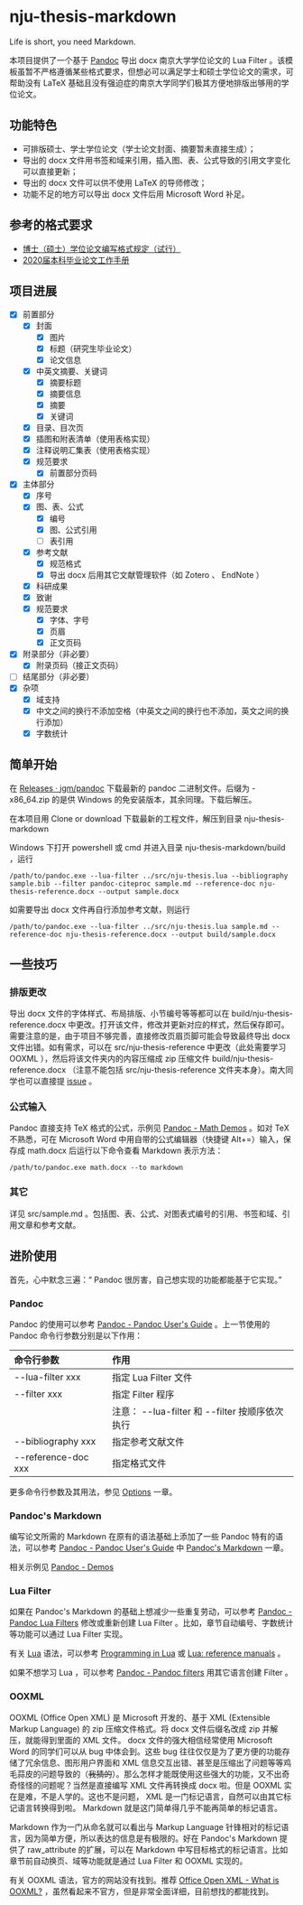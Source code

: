 
# nju-thesis-markdown

Life is short, you need Markdown.

本项目提供了一个基于 [Pandoc](https://www.pandoc.org/) 导出 docx 南京大学学位论文的 Lua Filter 。该模板虽暂不严格遵循某些格式要求，但想必可以满足学士和硕士学位论文的需求，可帮助没有 LaTeX 基础且没有强迫症的南京大学同学们极其方便地排版出够用的学位论文。

## 功能特色

- 可排版硕士、学士学位论文（学士论文封面、摘要暂未直接生成）；
- 导出的 docx 文件用书签和域来引用，插入图、表、公式导致的引用文字变化可以直接更新；
- 导出的 docx 文件可以供不使用 LaTeX 的导师修改；
- 功能不足的地方可以导出 docx 文件后用 Microsoft Word 补足。

## 参考的格式要求

- [博士（硕士）学位论文编写格式规定（试行）](https://grawww.nju.edu.cn/ec/4e/c1040a60494/page.htm)
- [2020届本科毕业论文工作手册](https://jw.nju.edu.cn/22/24/c24683a467492/page.htm)

## 项目进展

- [x] 前置部分
  - [x] 封面
    - [x] 图片
    - [x] 标题（研究生毕业论文）
    - [x] 论文信息
  - [x] 中英文摘要、关键词
    - [x] 摘要标题
    - [x] 摘要信息
    - [x] 摘要
    - [x] 关键词
  - [x] 目录、目次页
  - [x] 插图和附表清单（使用表格实现）
  - [x] 注释说明汇集表（使用表格实现）
  - [x] 规范要求
    - [x] 前置部分页码
- [x] 主体部分
  - [x] 序号
  - [x] 图、表、公式
    - [x] 编号
    - [x] 图、公式引用
    - [ ] 表引用
  - [x] 参考文献
    - [x] 规范格式
    - [x] 导出 docx 后用其它文献管理软件（如 Zotero 、 EndNote ）
  - [x] 科研成果
  - [x] 致谢
  - [x] 规范要求
    - [x] 字体、字号
    - [x] 页眉
    - [x] 正文页码
- [x] 附录部分（非必要）
  - [x] 附录页码（接正文页码）
- [ ] 结尾部分（非必要）
- [x] 杂项
  - [x] 域支持
  - [x] 中文之间的换行不添加空格（中英文之间的换行也不添加，英文之间的换行添加）
  - [x] 字数统计

## 简单开始

在 [Releases · jgm/pandoc](https://github.com/jgm/pandoc/releases) 下载最新的 pandoc 二进制文件。后缀为 -x86_64.zip 的是供 Windows 的免安装版本，其余同理。下载后解压。

在本项目用 Clone or download 下载最新的工程文件，解压到目录 nju-thesis-markdown

Windows 下打开 powershell 或 cmd 并进入目录 nju-thesis-markdown/build ，运行

```
/path/to/pandoc.exe --lua-filter ../src/nju-thesis.lua --bibliography sample.bib --filter pandoc-citeproc sample.md --reference-doc nju-thesis-reference.docx --output sample.docx
```

如需要导出 docx 文件再自行添加参考文献，则运行

```
/path/to/pandoc.exe --lua-filter ../src/nju-thesis.lua sample.md --reference-doc nju-thesis-reference.docx --output build/sample.docx
```

## 一些技巧

### 排版更改

导出 docx 文件的字体样式、布局排版、小节编号等等都可以在 build/nju-thesis-reference.docx 中更改。打开该文件，修改并更新对应的样式，然后保存即可。需要注意的是，由于项目不够完善，直接修改页眉页脚可能会导致最终导出 docx 文件出错。如有需求，可以在 src/nju-thesis-reference 中更改（此处需要学习 OOXML ），然后将该文件夹内的内容压缩成 zip 压缩文件 build/nju-thesis-reference.docx （注意不能包括 src/nju-thesis-reference 文件夹本身）。南大同学也可以直接提 [issue](https://github.com/centixkadon/nju-thesis-markdown/issues) 。

### 公式输入

Pandoc 直接支持 TeX 格式的公式，示例见 [Pandoc - Math Demos](https://pandoc.org/demo/math.text) 。如对 TeX 不熟悉，可在 Microsoft Word 中用自带的公式编辑器（快捷键 Alt+=）输入，保存成 math.docx 后运行以下命令查看 Markdown 表示方法：

```
/path/to/pandoc.exe math.docx --to markdown
```

### 其它

详见 src/sample.md 。包括图、表、公式、对图表式编号的引用、书签和域、引用文章和参考文献。

## 进阶使用

首先，心中默念三遍：“ Pandoc 很厉害，自己想实现的功能都能基于它实现。”

### Pandoc

Pandoc 的使用可以参考 [Pandoc - Pandoc User's Guide](https://www.pandoc.org/MANUAL.html) 。上一节使用的 Pandoc 命令行参数分别是以下作用：

| 命令行参数          | 作用                                           |
|:--------------------|:-----------------------------------------------|
| --lua-filter xxx    | 指定 Lua Filter 文件                           |
| --filter xxx        | 指定 Filter 程序                               |
|                     | 注意： --lua-filter 和 --filter 按顺序依次执行 |
| --bibliography xxx  | 指定参考文献文件                               |
| --reference-doc xxx | 指定格式文件                                   |

更多命令行参数及其用法，参见 [Options](https://www.pandoc.org/MANUAL.html#options) 一章。

### Pandoc's Markdown

编写论文所需的 Markdown 在原有的语法基础上添加了一些 Pandoc 特有的语法，可以参考 [Pandoc - Pandoc User's Guide](https://www.pandoc.org/MANUAL.html) 中 [Pandoc's Markdown](https://www.pandoc.org/MANUAL.html#pandocs-markdown) 一章。

相关示例见 [Pandoc - Demos](https://pandoc.org/demos.html)

### Lua Filter

如果在 Pandoc's Markdown 的基础上想减少一些重复劳动，可以参考 [Pandoc - Pandoc Lua Filters](https://pandoc.org/lua-filters.html) 修改或重新创建 Lua Filter 。比如，章节自动编号、字数统计等功能可以通过 Lua Filter 实现。

有关 [Lua](http://www.lua.org/home.html) 语法，可以参考 [Programming in Lua](http://www.lua.org/pil/) 或 [Lua: reference manuals](https://www.lua.org/manual/) 。

如果不想学习 Lua ，可以参考 [Pandoc - Pandoc filters](https://www.pandoc.org/filters.html) 用其它语言创建 Filter 。

### OOXML

OOXML (Office Open XML) 是 Microsoft 开发的、基于 XML (Extensible Markup Language) 的 zip 压缩文件格式。将 docx 文件后缀名改成 zip 并解压，就能得到里面的 XML 文件。 docx 文件的强大相信经常使用 Microsoft Word 的同学们可以从 bug 中体会到。这些 bug 往往仅仅是为了更方便的功能存储了冗余信息、图形用户界面和 XML 信息交互出错、甚至是压缩出了问题等等鸡毛蒜皮的问题导致的（~~我猜的~~）。那么怎样才能既使用这些强大的功能，又不出奇奇怪怪的问题呢？当然是直接编写 XML 文件再转换成 docx 啦。但是 OOXML 实在是难，不是人学的。这也不是问题， XML 是一门标记语言，自然可以由其它标记语言转换得到啦。 Markdown 就是这门简单得几乎不能再简单的标记语言。

Markdown 作为一门从命名就可以看出与 Markup Language 针锋相对的标记语言，因为简单方便，所以表达的信息是有极限的。好在 Pandoc's Markdown 提供了 raw_attribute 的扩展，可以在 Markdown 中写目标格式的标记语言。比如章节前自动换页、域等功能就是通过 Lua Filter 和 OOXML 实现的。

有关 OOXML 语法，官方的网站没有找到。推荐 [Office Open XML - What is OOXML?](http://officeopenxml.com/) ，虽然看起来不官方，但是非常全面详细，目前想找的都能找到。
